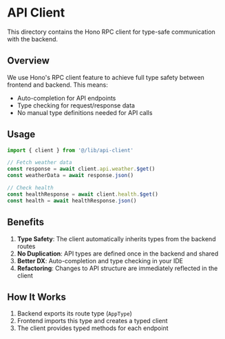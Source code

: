 # API Client

This directory contains the Hono RPC client for type-safe communication with the backend.

## Overview

We use Hono's RPC client feature to achieve full type safety between frontend and backend. This means:

- Auto-completion for API endpoints
- Type checking for request/response data
- No manual type definitions needed for API calls

## Usage

```typescript
import { client } from '@/lib/api-client'

// Fetch weather data
const response = await client.api.weather.$get()
const weatherData = await response.json()

// Check health
const healthResponse = await client.health.$get()
const health = await healthResponse.json()
```

## Benefits

1. **Type Safety**: The client automatically inherits types from the backend routes
2. **No Duplication**: API types are defined once in the backend and shared
3. **Better DX**: Auto-completion and type checking in your IDE
4. **Refactoring**: Changes to API structure are immediately reflected in the client

## How It Works

1. Backend exports its route type (`AppType`)
2. Frontend imports this type and creates a typed client
3. The client provides typed methods for each endpoint
